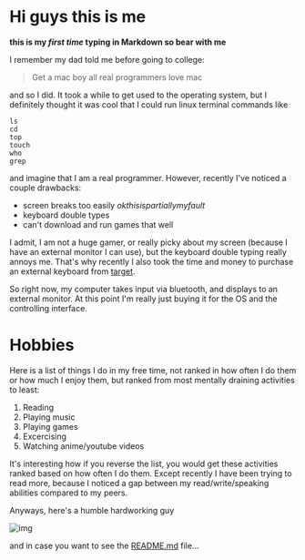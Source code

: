 # Hi guys this is me

**this is my *first time* typing in Markdown so bear with me**

I remember my dad told me before going to college:
>Get a mac boy all real programmers love mac

and so I did. It took a while to get used to the operating system, but I definitely thought it was cool that I could run linux terminal commands like

```
ls
cd
top
touch
who
grep
```

and imagine that I am a real programmer. However, recently I've noticed a couple drawbacks: 

- screen breaks too easily _okthisispartiallymyfault_
- keyboard double types
- can't download and run games that well

I admit, I am not a huge gamer, or really picky about my screen (because I have an external monitor I can use), but the keyboard double typing really annoys me. That's why recently I also took the time and money to purchase an external keyboard from [target](https://www.target.com/p/logitech-wireless-combo-desktop/-/A-79778651#lnk=sametab).

So right now, my computer takes input via bluetooth, and displays to an external monitor. At this point I'm really just buying it for the OS and the controlling interface.

# Hobbies
Here is a list of things I do in my free time, not ranked in how often I do them or how much I enjoy them, but ranked from most mentally draining activities to least:

1. Reading
2. Playing music
3. Playing games
4. Excercising
5. Watching anime/youtube videos

It's interesting how if you reverse the list, you would get these activities ranked based on how often I do them. Except recently I have been trying to read more, because I noticed a gap between my read/write/speaking abilities compared to my peers.

Anyways, here's a humble hardworking guy

![img](https://cdn.images.express.co.uk/img/dynamic/167/590x/secondary/Khabib-Hat-2041264.jpg)

and in case you want to see the [README.md](README.md) file...